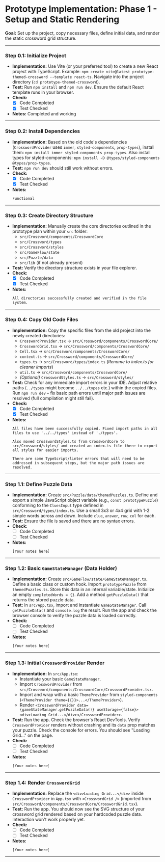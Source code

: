 # Prototype Implementation: Phase 1 - Setup and Static Rendering

**Goal:** Set up the project, copy necessary files, define initial data, and render the static crossword grid structure.

---

### Step 0.1: Initialize Project

*   **Implementation:** Use Vite (or your preferred tool) to create a new React project with TypeScript. Example: `npm create vite@latest prototype-themed-crossword --template react-ts`. Navigate into the project directory (`cd prototype-themed-crossword`).
*   **Test:** Run `npm install` and `npm run dev`. Ensure the default React template runs in your browser.
*   **Check:**
    *   [x] Code Completed
    *   [x] Test Checked
*   **Notes:**
    Completed and working
---

### Step 0.2: Install Dependencies

*   **Implementation:** Based on the old code's dependencies (`CrosswordProvider` uses `immer`, `styled-components`, `prop-types`), install them: `npm install immer styled-components prop-types`. Also install types for styled-components: `npm install -D @types/styled-components @types/prop-types`.
*   **Test:** `npm run dev` should still work without errors.
*   **Check:**
    *   [x] Code Completed
    *   [x] Test Checked
*   **Notes:**
    ```
    Functional
    ```

---

### Step 0.3: Create Directory Structure

*   **Implementation:** Manually create the core directories outlined in the prototype plan within your `src` folder:
    *   `src/Crossword/components/CrosswordCore`
    *   `src/Crossword/types`
    *   `src/Crossword/styles`
    *   `src/GameFlow/state`
    *   `src/Puzzle/data`
    *   `src/lib` (if not already present)
*   **Test:** Verify the directory structure exists in your file explorer.
*   **Check:**
    *   [x] Code Completed
    *   [x] Test Checked
*   **Notes:**
    ```
    All directories successfully created and verified in the file system.
    ```

---

### Step 0.4: Copy Old Code Files

*   **Implementation:** Copy the specific files from the old project into the newly created directories:
    *   `CrosswordProvider.tsx` -> `src/Crossword/components/CrosswordCore/`
    *   `CrosswordGrid.tsx` -> `src/Crossword/components/CrosswordCore/`
    *   `Cell.tsx` -> `src/Crossword/components/CrosswordCore/`
    *   `context.ts` -> `src/Crossword/components/CrosswordCore/`
    *   `types.ts` -> `src/Crossword/types/index.ts` (*Rename to index.ts for cleaner imports*)
    *   `util.ts` -> `src/Crossword/components/CrosswordCore/`
    *   *(Optional)* `CrosswordStyles.ts` -> `src/Crossword/styles/`
*   **Test:** Check for any immediate import errors in your IDE. Adjust relative paths (`../types` might become `../../types` etc.) within the copied files. Run `npm run dev` – fix basic path errors until major path issues are resolved (full compilation might still fail).
*   **Check:**
    *   [x] Code Completed
    *   [x] Test Checked
*   **Notes:**
    ```
    All files have been successfully copied. Fixed import paths in all files to use '../../types' instead of './types'. 
    
    Also moved CrosswordStyles.ts from CrosswordCore to src/Crossword/styles/ and created an index.ts file there to export all styles for easier imports.
    
    There are some TypeScript/linter errors that will need to be addressed in subsequent steps, but the major path issues are resolved.
    ```

---

### Step 1.1: Define Puzzle Data

*   **Implementation:** Create `src/Puzzle/data/themedPuzzles.ts`. Define and export a simple JavaScript object variable (e.g., `const prototypePuzzle`) conforming to the `CluesInput` type defined in `src/Crossword/types/index.ts`. Use a small 3x3 or 4x4 grid with 1-2 simple words across and down. Include `clue`, `answer`, `row`, `col` for each.
*   **Test:** Ensure the file is saved and there are no syntax errors.
*   **Check:**
    *   [ ] Code Completed
    *   [ ] Test Checked
*   **Notes:**
    ```
    [Your notes here]
    ```

---

### Step 1.2: Basic `GameStateManager` (Data Holder)

*   **Implementation:** Create `src/GameFlow/state/GameStateManager.ts`. Define a basic class or custom hook. Import `prototypePuzzle` from `themedPuzzles.ts`. Store this data in an internal variable/state. Initialize an empty `completedWords = {}`. Add a method `getPuzzleData()` that returns the stored puzzle data.
*   **Test:** In `src/App.tsx`, import and instantiate `GameStateManager`. Call `getPuzzleData()` and `console.log` the result. Run the app and check the browser console to verify the puzzle data is loaded correctly.
*   **Check:**
    *   [ ] Code Completed
    *   [ ] Test Checked
*   **Notes:**
    ```
    [Your notes here]
    ```

---

### Step 1.3: Initial `CrosswordProvider` Render

*   **Implementation:** In `src/App.tsx`:
    *   Instantiate your basic `GameStateManager`.
    *   Import `CrosswordProvider` from `src/Crossword/components/CrosswordCore/CrosswordProvider.tsx`.
    *   Import and wrap with a basic `ThemeProvider` from `styled-components` (`<ThemeProvider theme={{}}>...</ThemeProvider>`).
    *   Render `<CrosswordProvider data={gameStateManager.getPuzzleData()} useStorage={false}><div>Loading Grid...</div></CrosswordProvider>`.
*   **Test:** Run the app. Check the browser's React DevTools. Verify `CrosswordProvider` renders without crashing and its `data` prop matches your puzzle. Check the console for errors. You should see "Loading Grid..." on the page.
*   **Check:**
    *   [ ] Code Completed
    *   [ ] Test Checked
*   **Notes:**
    ```
    [Your notes here]
    ```

---

### Step 1.4: Render `CrosswordGrid`

*   **Implementation:** Replace the `<div>Loading Grid...</div>` inside `CrosswordProvider` in `App.tsx` with `<CrosswordGrid />` (imported from `src/Crossword/components/CrosswordCore/CrosswordGrid.tsx`).
*   **Test:** Run the app. You should now see the SVG structure of your crossword grid rendered based on your hardcoded puzzle data. Interaction won't work properly yet.
*   **Check:**
    *   [ ] Code Completed
    *   [ ] Test Checked
*   **Notes:**
    ```
    [Your notes here]
    ```

---